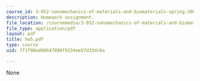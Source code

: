 ```yaml
---
course_id: 3-052-nanomechanics-of-materials-and-biomaterials-spring-2007
description: Homework assignment.
file_location: /coursemedia/3-052-nanomechanics-of-materials-and-biomaterials-spring-2007/7f1f98ed98647890f9234ee57d33dc6a_hw5.pdf
file_type: application/pdf
layout: pdf
title: hw5.pdf
type: course
uid: 7f1f98ed98647890f9234ee57d33dc6a

---
```

None